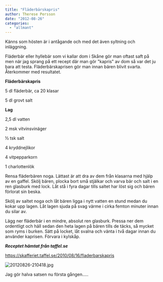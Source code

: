 ```yaml
---
title: "Fläderbärskapris"
author: Therese Persson
date: "2012-08-26"
categories: 
  - "allmant"
---
```


Känns som hösten är i antågande och med det även syltning och inläggning.

Fläderbär eller hyllebär som vi kallar dom i Skåne gör man oftast saft på men när jag sprang på ett recept där man gör "kapris" av dom så var det ju bara att testa. Fläderbärskaprisen gör man innan bären blivit svarta. Återkommer med resultatet.

**Fläderbärskapris**

5 dl fläderbär, ca 20 klasar

5 dl grovt salt

**Lag**

2,5 dl vatten

2 msk vitvinsvinäger

½ tsk salt

4 kryddnejlikor

4 vitpepparkorn

1 charlottenlök

Rensa fläderbären noga. Lättast är att dra av dem från klasarna med hjälp av en gaffel. Skölj bären, plocka bort små stjälkar och varva bär och salt i en ren glasburk med lock. Låt stå i fyra dagar tills saltet har löst sig och bären förlorat sin beska.

Skölj av saltet noga och låt bären ligga i nytt vatten en stund medan du kokar upp lagen. Låt lagen sjuda på svag värme i cirka femton minuter innan du silar av.

Lägg ner fläderbär i en mindre, absolut ren glasburk. Pressa ner dem ordentligt och häll sedan den heta lagen på bären tills de täcks, så mycket som ryms i burken. Sätt på locket, låt svalna och vänta i två dagar innan du använder kaprisen. Förvara i kylskåp.

_**Receptet hämtat från taffel.se**_

https://skafferiet.taffel.se/2010/08/16/fladerbarskapris

![20120826-210418.jpg](/static/img/20120826-210418.jpg)

Jag gör halva satsen nu första gången.....
